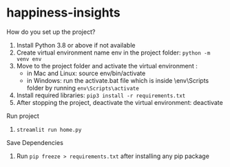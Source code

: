 # happiness-insights

How do you set up the project?

1. Install Python 3.8 or above if not available
2. Create virtual environment name env in the project folder: `python -m venv env`
3. Move to the project folder and activate the virtual environment :
   - in Mac and Linux: source env/bin/activate
   - in Windows: run the activate.bat file which is inside \env\Scripts folder by running `env\Scripts\activate`
4. Install required libraries: `pip3 install -r requirements.txt`
5. After stopping the project, deactivate the virtual environment: deactivate

Run project

1. `streamlit run home.py`

Save Dependencies

1. Run `pip freeze > requirements.txt` after installing any pip package
